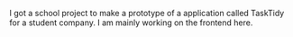 I got a school project to make a prototype of a application called TaskTidy for a student company. I am mainly working on the frontend here.
